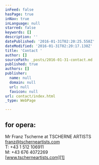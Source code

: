 ```yaml
---
inFeed: false
hasPage: true
inNav: true
inLanguage: null
starred: false
keywords: []
description: ''
datePublished: '2016-01-31T02:20:25.558Z'
dateModified: '2016-01-31T02:20:17.138Z'
title: 'Contact '
author: []
sourcePath: _posts/2016-01-31-contact.md
published: true
authors: []
publisher:
  name: null
  domain: null
  url: null
  favicon: null
url: contact/index.html
_type: WebPage

---
```

## for opera:

Mr Franz Tscherne at TSCHERNE ARTISTS  
[franz@tscherneartists.com][0]  
T: +43 1 512 106911  
M: +43 676 4072269  
[www.tscherneartists.com][1]

[0]: mailto:franz@tscherneartists.com?subject=Christian%20Schumann "mailto:franz@tscherneartists.com?subject=Christian Schumann"
[1]: http://tscherneartists.com/schumann_christian.html "http://tscherneartists.com/schumann_christian.html"